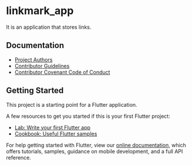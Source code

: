 # linkmark_app

It is an application that stores links.

## Documentation

- [Project Authors](docs/AUTHORS.md)
- [Contributor Guidelines](docs/CONTRIBUTING.md)
- [Contributor Covenant Code of Conduct](docs/CODE_OF_CONDUCT.md)

## Getting Started

This project is a starting point for a Flutter application.

A few resources to get you started if this is your first Flutter project:

- [Lab: Write your first Flutter app](https://flutter.dev/docs/get-started/codelab)
- [Cookbook: Useful Flutter samples](https://flutter.dev/docs/cookbook)

For help getting started with Flutter, view our
[online documentation](https://flutter.dev/docs), which offers tutorials,
samples, guidance on mobile development, and a full API reference.
